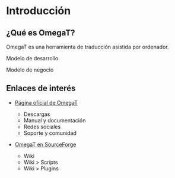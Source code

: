 # Introducción

## ¿Qué es OmegaT? 

OmegaT es una herramienta de traducción asistida por ordenador. 

Modelo de desarrollo

Modelo de negocio


## Enlaces de interés

* [Página oficial de OmegaT](https://omegat.org/)
  * Descargas
  * Manual y documentación
  * Redes sociales
  * Soporte y comunidad

* [OmegaT en SourceForge](https://sourceforge.net/projects/omegat/)
  * Wiki
  * Wiki > Scripts
  * Wiki > Plugins


